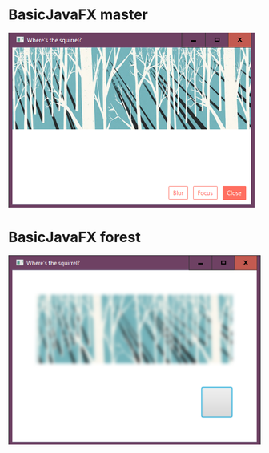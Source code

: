 # BasicJavaFX master
![](https://github.com/saramt89/BasicJavaFX/blob/master/BasicJavaFX_master.jpg)
# BasicJavaFX forest
![](https://github.com/saramt89/BasicJavaFX/blob/master/BasicJavaFX_forest.jpg)
